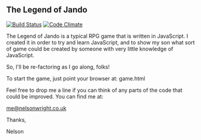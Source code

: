 ## The Legend of Jando

[![Build Status](https://travis-ci.org/nelsonwright/legend_of_jando.png)](https://travis-ci.org/nelsonwright/legend_of_jando)
[![Code Climate](https://codeclimate.com/github/nelsonwright/legend_of_jando/badges/gpa.svg)](https://codeclimate.com/github/nelsonwright/legend_of_jando)

The Legend of Jando is a typical RPG game that is written in JavaScript.  I created it in order to try and learn JavaScript, and to show my son what sort of game could be created by someone with very little knowledge of JavaScript.

So, I'll be re-factoring as I go along, folks!

To start the game, just point your browser at: game.html

Feel free to drop me a line if you can think of any parts of the code that could be improved.  You can find me at:

me@nelsonwright.co.uk

Thanks,

Nelson
